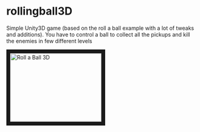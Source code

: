 # rollingball3D
Simple Unity3D game (based on the roll a ball example with a lot of tweaks and additions). You have to control a ball to collect all the pickups and kill the enemies in few different levels

<a href="http://www.youtube.com/watch?v=nB-meZX1VGA" target="_blank"><img src="http://img.youtube.com/vi/nB-meZX1VGA/0.jpg" alt="Roll a Ball 3D" width="240" height="180" border="10" /></a>
